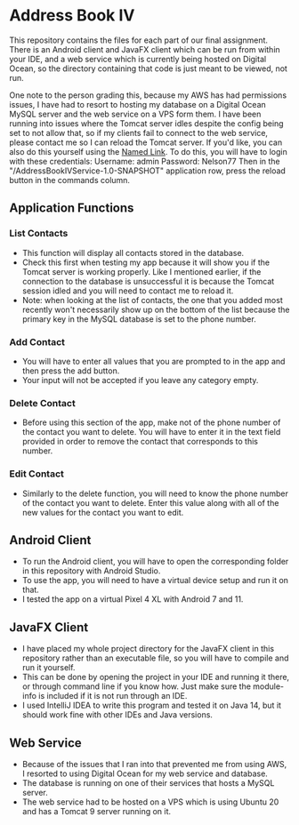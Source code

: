 # Address Book IV

This repository contains the files for each part of our final assignment. There is an Android client and JavaFX client which can be run from within your IDE, and a web service which is currently being hosted on Digital Ocean, so the directory containing that code is just meant to be viewed, not run.

One note to the person grading this, because my AWS has had permissions issues, I have had to resort to hosting my database on a Digital Ocean MySQL server and the web service on a VPS form them. I have been running into issues where the Tomcat server idles despite the config being set to not allow that, so if my clients fail to connect to the web service, please contact me so I can reload the Tomcat server.
If you'd like, you can also do this yourself using the [Named Link](http://143.198.226.185:8080/manager/html "Tomcat Manager"). To do this, you will have to login with these credentials:
  Username: admin
  Password: Nelson77
Then in the "/AddressBookIVService-1.0-SNAPSHOT" application row, press the reload button in the commands column.

## Application Functions

### List Contacts
- This function will display all contacts stored in the database.
- Check this first when testing my app because it will show you if the Tomcat server is working properly. Like I mentioned earlier, if the connection to the database is unsuccessful it is because the Tomcat session idled and you will need to contact me to reload it.
- Note: when looking at the list of contacts, the one that you added most recently won't necessarily show up on the bottom of the list because the primary key in the MySQL database is set to the phone number.

### Add Contact
- You will have to enter all values that you are prompted to in the app and then press the add button.
- Your input will not be accepted if you leave any category empty.

### Delete Contact
- Before using this section of the app, make not of the phone number of the contact you want to delete. You will have to enter it in the text field provided in order to remove the contact that corresponds to this number.

### Edit Contact
- Similarly to the delete function, you will need to know the phone number of the contact you want to delete. Enter this value along with all of the new values for the contact you want to edit.

## Android Client
- To run the Android client, you will have to open the corresponding folder in this repository with Android Studio.
- To use the app, you will need to have a virtual device setup and run it on that.
- I tested the app on a virtual Pixel 4 XL with Android 7 and 11.

## JavaFX Client
- I have placed my whole project directory for the JavaFX client in this repository rather than an executable file, so you will have to compile and run it yourself.
- This can be done by opening the project in your IDE and running it there, or through command line if you know how. Just make sure the module-info is included if it is not run through an IDE.
- I used IntelliJ IDEA to write this program and tested it on Java 14, but it should work fine with other IDEs and Java versions.

## Web Service
- Because of the issues that I ran into that prevented me from using AWS, I resorted to using Digital Ocean for my web service and database.
- The database is running on one of their services that hosts a MySQL server.
- The web service had to be hosted on a VPS which is using Ubuntu 20 and has a Tomcat 9 server running on it.
